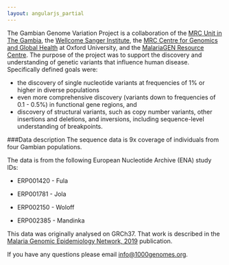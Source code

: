 ```yaml
---
layout: angularjs_partial
---
```

The Gambian Genome Variation Project is a collaboration of the [MRC Unit in The Gambia](http://www.mrc.gm), the [Wellcome Sanger Institute](https://www.sanger.ac.uk), the [MRC Centre for Genomics and Global Health](https://www.cggh.org/collaborations/mrc-unit-the-gambia) at Oxford University, and the [MalariaGEN Resource Centre](https://www.malariagen.net). The purpose of the project was to support the discovery and understanding of genetic variants that influence human disease. Specifically defined goals were:

 * the discovery of single nucleotide variants at frequencies of 1% or higher in diverse populations
 * even more comprehensive discovery (variants down to frequencies of 0.1 - 0.5%) in functional gene regions, and
 * discovery of structural variants, such as copy number variants, other insertions and deletions, and inversions, including sequence-level understanding of breakpoints.

###Data description
The sequence data is 9x coverage of individuals from four Gambian populations.

The data is from the following European Nucleotide Archive (ENA) study IDs:

* ERP001420 - Fula

* ERP001781 - Jola

* ERP002150 - Woloff

* ERP002385 - Mandinka

This data was originally analysed on GRCh37. That work is described in the [Malaria Genomic Epidemiology Network, 2019](https://doi.org/10.1038/s41467-019-13480-z) publication.

If you have any questions please email [info@1000genomes.org](mailto:info@1000genomes.org).
